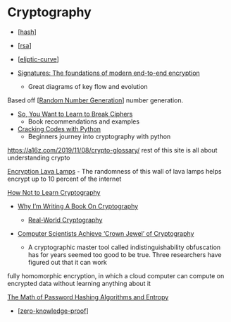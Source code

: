 Cryptography
============

* [[hash]]
* [[rsa]]

* [[eliptic-curve]]

* [Signatures: The foundations of modern end-to-end encryption](https://kerkour.com/signatures-modern-end-to-end-encryption/)
    * Great diagrams of key flow and evolution

Based off [[Random Number Generation]] number generation.

* [So, You Want to Learn to Break Ciphers](https://littlemaninmyhead.wordpress.com/2015/09/28/so-you-want-to-learn-to-break-ciphers/)
    * Book recommendations and examples
* [Cracking Codes with Python](https://inventwithpython.com/cracking/)
    * Beginners journey into cryptography with python

https://a16z.com/2019/11/08/crypto-glossary/
rest of this site is all about understanding crypto

[Encryption Lava Lamps](https://www.atlasobscura.com/places/encryption-lava-lamps) - The randomness of this wall of lava lamps helps encrypt up to 10 percent of the internet



[How Not to Learn Cryptography](http://esl.cs.brown.edu/blog/how-not-to-learn-cryptography/)

* [Why I’m Writing A Book On Cryptography](https://www.cryptologie.net/article/504/why-im-writing-a-book-on-cryptography/)
    * [Real-World Cryptography](https://www.manning.com/books/real-world-cryptography?a_aid=Realworldcrypto&a_bid=ad500e09)

* [Computer Scientists Achieve ‘Crown Jewel’ of Cryptography](https://www.quantamagazine.org/computer-scientists-achieve-crown-jewel-of-cryptography-20201110/)
    * A cryptographic master tool called indistinguishability obfuscation has for years seemed too good to be true. Three researchers have figured out that it can work

fully homomorphic encryption, in which a cloud computer can compute on encrypted data without learning anything about it

[The Math of Password Hashing Algorithms and Entropy](https://fusionauth.io/learn/expert-advice/security/math-of-password-hashing-algorithms-entropy/)

* [[zero-knowledge-proof]]

[//begin]: # "Autogenerated link references for markdown compatibility"
[hash]: hash.md "Hash"
[rsa]: rsa.md "RSA"
[eliptic-curve]: eliptic-curve.md "Eliptic Curve"
[Random Number Generation]: random-number-generation.md "Random Number Generation"
[zero-knowledge-proof]: zero-knowledge-proof.md "zero-knowledge-proof"
[//end]: # "Autogenerated link references"